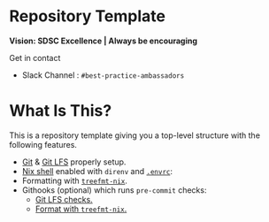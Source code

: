 # Repository Template

**Vision: SDSC Excellence | Always be encouraging**

Get in contact

- Slack Channel : `#best-practice-ambassadors`

# What Is This?

This is a repository template giving you a top-level structure with the
following features.

- [Git](.gitignore) & [Git LFS](.gitattributes) properly setup.
- [Nix shell](./tools/nix/shells/default/default.nix) enabled with `direnv` and
  [`.envrc`](.envrc):
- Formatting with [`treefmt-nix`](./tools/nix/packages/treefmt/treefmt.nix).
- Githooks (optional) which runs `pre-commit` checks:
  - [Git LFS checks.](.githooks/pre-commit/1-git-lfs-check.sh)
  - [Format with `treefmt-nix`.](.githooks/pre-commit/2-format.sh)
